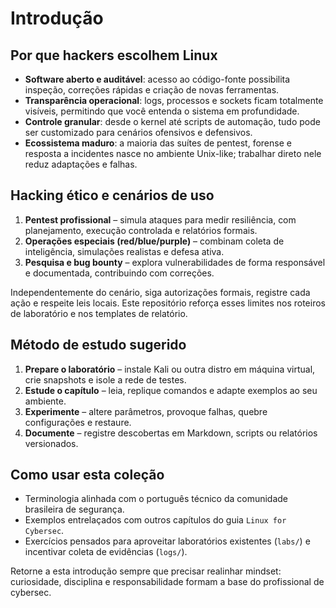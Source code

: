 # Introdução

## Por que hackers escolhem Linux
- **Software aberto e auditável**: acesso ao código-fonte possibilita inspeção, correções rápidas e criação de novas ferramentas.
- **Transparência operacional**: logs, processos e sockets ficam totalmente visíveis, permitindo que você entenda o sistema em profundidade.
- **Controle granular**: desde o kernel até scripts de automação, tudo pode ser customizado para cenários ofensivos e defensivos.
- **Ecossistema maduro**: a maioria das suítes de pentest, forense e resposta a incidentes nasce no ambiente Unix-like; trabalhar direto nele reduz adaptações e falhas.

## Hacking ético e cenários de uso
1. **Pentest profissional** – simula ataques para medir resiliência, com planejamento, execução controlada e relatórios formais.
2. **Operações especiais (red/blue/purple)** – combinam coleta de inteligência, simulações realistas e defesa ativa.
3. **Pesquisa e bug bounty** – explora vulnerabilidades de forma responsável e documentada, contribuindo com correções.

Independentemente do cenário, siga autorizações formais, registre cada ação e respeite leis locais. Este repositório reforça esses limites nos roteiros de laboratório e nos templates de relatório.

## Método de estudo sugerido
1. **Prepare o laboratório** – instale Kali ou outra distro em máquina virtual, crie snapshots e isole a rede de testes.
2. **Estude o capítulo** – leia, replique comandos e adapte exemplos ao seu ambiente.
3. **Experimente** – altere parâmetros, provoque falhas, quebre configurações e restaure.
4. **Documente** – registre descobertas em Markdown, scripts ou relatórios versionados.

## Como usar esta coleção
- Terminologia alinhada com o português técnico da comunidade brasileira de segurança.
- Exemplos entrelaçados com outros capítulos do guia `Linux for Cybersec`.
- Exercícios pensados para aproveitar laboratórios existentes (`labs/`) e incentivar coleta de evidências (`logs/`).

Retorne a esta introdução sempre que precisar realinhar mindset: curiosidade, disciplina e responsabilidade formam a base do profissional de cybersec.
